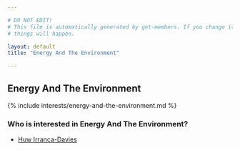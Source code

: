 ```yaml
---

# DO NOT EDIT!
# This file is automatically generated by get-members. If you change it, bad
# things will happen.

layout: default
title: "Energy And The Environment"

---
```


## Energy And The Environment

{% include interests/energy-and-the-environment.md %}

### Who is interested in Energy And The Environment?


* [Huw Irranca-Davies](/members/huw-irranca-davies.html)
